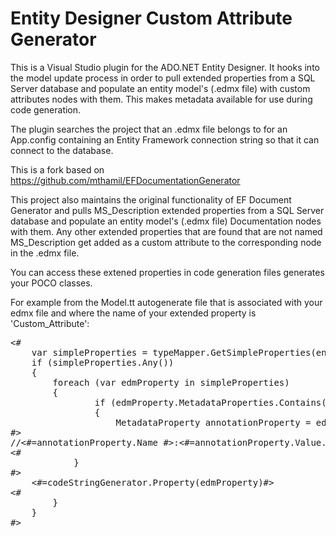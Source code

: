 Entity Designer Custom Attribute Generator
========================

This is a Visual Studio plugin for the ADO.NET Entity Designer. It hooks into the model update process
in order to pull extended properties from a SQL Server database and populate an entity 
model's (.edmx file) with custom attributes nodes with them. This makes metadata available for use 
during code generation.

The plugin searches the project that an .edmx file belongs to for an App.config containing an Entity
Framework connection string so that it can connect to the database.

This is a fork based on https://github.com/mthamil/EFDocumentationGenerator

This project also maintains the original functionality of EF Document Generator and pulls MS_Description 
extended properties from a SQL Server database and populate an entity model's (.edmx file) Documentation 
nodes with them. Any other extended properties that are found that are not named MS_Description get added 
as a custom attribute to the corresponding node in the .edmx file.

You can access these extened properties in code generation files generates your POCO classes.

For example from the Model.tt autogenerate file that is associated with your edmx file and where the name of your extended property is 'Custom_Attribute':
<pre>
<#
    var simpleProperties = typeMapper.GetSimpleProperties(entity);
    if (simpleProperties.Any())
    {
        foreach (var edmProperty in simpleProperties)
        {
				if (edmProperty.MetadataProperties.Contains("http://CustomNamespace.com:Custom_Attribute"))
				{
					MetadataProperty annotationProperty = edmProperty.MetadataProperties["http://CustomNamespace.com:Custom_Attribute"];
#>
//<#=annotationProperty.Name #>:<#=annotationProperty.Value.ToString() #>
<#
			}
#>
    <#=codeStringGenerator.Property(edmProperty)#>
<#
        }
    }
#>
</pre>